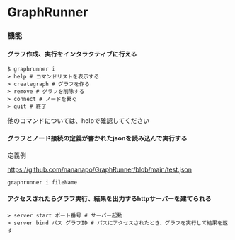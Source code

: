 # GraphRunner

### 機能

#### グラフ作成、実行をインタラクティブに行える

```
$ graphrunner i
> help # コマンドリストを表示する
> creategraph # グラフを作る
> remove # グラフを削除する
> connect # ノードを繋ぐ
> quit # 終了
```

他のコマンドについては、helpで確認してください

#### グラフとノード接続の定義が書かれたjsonを読み込んで実行する

定義例

https://github.com/nananapo/GraphRunner/blob/main/test.json

```
graphrunner i fileName
```

#### アクセスされたらグラフ実行、結果を出力するhttpサーバーを建てられる

```
> server start ポート番号 # サーバー起動
> server bind パス グラフID # パスにアクセスされたとき、グラフを実行して結果を返す
```
